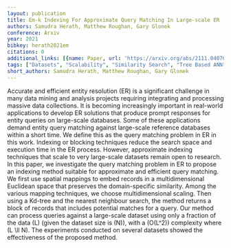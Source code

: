 ```yaml
---
layout: publication
title: Em-k Indexing For Approximate Query Matching In Large-scale ER
authors: Samudra Herath, Matthew Roughan, Gary Glonek
conference: Arxiv
year: 2021
bibkey: herath2021em
citations: 0
additional_links: [{name: Paper, url: 'https://arxiv.org/abs/2111.04070'}]
tags: ["Datasets", "Scalability", "Similarity Search", "Tree Based ANN"]
short_authors: Samudra Herath, Matthew Roughan, Gary Glonek
---
```

Accurate and efficient entity resolution (ER) is a significant challenge in
many data mining and analysis projects requiring integrating and processing
massive data collections. It is becoming increasingly important in real-world
applications to develop ER solutions that produce prompt responses for entity
queries on large-scale databases. Some of these applications demand entity
query matching against large-scale reference databases within a short time. We
define this as the query matching problem in ER in this work. Indexing or
blocking techniques reduce the search space and execution time in the ER
process. However, approximate indexing techniques that scale to very
large-scale datasets remain open to research. In this paper, we investigate the
query matching problem in ER to propose an indexing method suitable for
approximate and efficient query matching.
  We first use spatial mappings to embed records in a multidimensional
Euclidean space that preserves the domain-specific similarity. Among the
various mapping techniques, we choose multidimensional scaling. Then using a
Kd-tree and the nearest neighbour search, the method returns a block of records
that includes potential matches for a query. Our method can process queries
against a large-scale dataset using only a fraction of the data \(L\) (given the
dataset size is \(N\)), with a \(O(L^2)\) complexity where \(L \ll N\). The
experiments conducted on several datasets showed the effectiveness of the
proposed method.